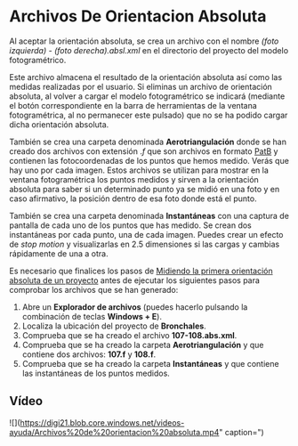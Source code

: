 # Archivos De Orientacion Absoluta

Al aceptar la orientación absoluta, se crea un archivo con el nombre _\(foto izquierda\) - \(foto derecha\).absl.xml_ en el directorio del proyecto del modelo fotogramétrico.

Este archivo almacena el resultado de la orientación absoluta así como las medidas realizadas por el usuario. Si eliminas un archivo de orientación absoluta, al volver a cargar el modelo fotogramétrico se indicará \(mediante el botón correspondiente en la barra de herramientas de la ventana fotogramétrica, al no permanecer este pulsado\) que no se ha podido cargar dicha orientación absoluta.

También se crea una carpeta denominada **Aerotriangulación** donde se han creado dos archivos con extensión ._f_ que son archivos en formato [PatB](archivos-orientacion-absoluta.md) y contienen las fotocoordenadas de los puntos que hemos medido. Verás que hay uno por cada imagen. Estos archivos se utilizan para mostrar en la ventana fotogramétrica los puntos medidos y sirven a la orientación absoluta para saber si un determinado punto ya se midió en una foto y en caso afirmativo, la posición dentro de esa foto donde está el punto.

También se crea una carpeta denominada **Instantáneas** con una captura de pantalla de cada uno de los puntos que has medido. Se crean dos instantáneas por cada punto, una de cada imagen. Puedes crear un efecto de _stop motion_ y visualizarlas en 2.5 dimensiones si las cargas y cambias rápidamente de una a otra.

Es necesario que finalices los pasos de [Midiendo la primera orientación absoluta de un proyecto](https://github.com/digi21/docs/tree/7fc627c885c16fb88afc7cc05a6df2a2f4a54563/digi3d-net/primeros-pasos/comenzando-a-utilizar-digi3d.net/comenzando-con-la-ventana-fotogrametrica/sensor-camara-conica/untitled-11/orientacion-absoluta/MidiendoLaPrimeraOrientacionAbsolutaDeUnProyecto.html) antes de ejecutar los siguientes pasos para comprobar los archivos que se han generado:

1. Abre un **Explorador de archivos** \(puedes hacerlo pulsando la combinación de teclas **Windows + E**\).
2. Localiza la ubicación del proyecto de **Bronchales**.
3. Comprueba que se ha creado el archivo **107-108.abs.xml**.
4. Comprueba que se ha creado la carpeta **Aerotriangulación** y que contiene dos archivos: **107.f** y **108.f**.
5. Comprueba que se ha creado la carpeta **Instantáneas** y que contiene las instantáneas de los puntos medidos.

## Vídeo

![](https://digi21.blob.core.windows.net/videos-ayuda/Archivos%20de%20orientacion%20absoluta.mp4" caption=")

